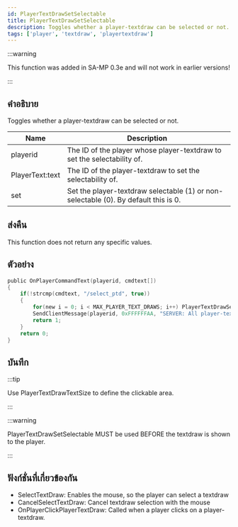 ```yaml
---
id: PlayerTextDrawSetSelectable
title: PlayerTextDrawSetSelectable
description: Toggles whether a player-textdraw can be selected or not.
tags: ['player', 'textdraw', 'playertextdraw']
---
```


:::warning

This function was added in SA-MP 0.3e and will not work in earlier versions!

:::

## คำอธิบาย

Toggles whether a player-textdraw can be selected or not.


| Name | Description |
|------|-------------|
|playerid | The ID of the player whose player-textdraw to set the selectability of.|
|PlayerText:text | The ID of the player-textdraw to set the selectability of.|
|set | Set the player-textdraw selectable (1) or non-selectable (0). By default this is 0.|


## ส่งคืน

This function does not return any specific values.


## ตัวอย่าง


```c
public OnPlayerCommandText(playerid, cmdtext[])
{
    if(!strcmp(cmdtext, "/select_ptd", true))
    {
        for(new i = 0; i < MAX_PLAYER_TEXT_DRAWS; i++) PlayerTextDrawSetSelectable(playerid, PlayerText:i, 1);
        SendClientMessage(playerid, 0xFFFFFFAA, "SERVER: All player-textdraws can be selected now!");
        return 1;
    }
    return 0;
}
```


## บันทึก

:::tip

Use PlayerTextDrawTextSize to define the clickable area.

:::


:::warning

PlayerTextDrawSetSelectable MUST be used BEFORE the textdraw is shown to the player.

:::


## ฟังก์ชั่นที่เกี่ยวข้องกัน


-  SelectTextDraw: Enables the mouse, so the player can select a textdraw
-  CancelSelectTextDraw: Cancel textdraw selection with the mouse
-  OnPlayerClickPlayerTextDraw: Called when a player clicks on a player-textdraw.